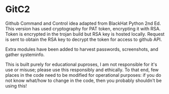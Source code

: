 # GitC2

Github Command and Control idea adapted from BlackHat Python 2nd Ed. This version has used cryptography for PAT token, encrypting it with RSA.
Token is encrypted in the trojan build but RSA key is hosted locally. Request is sent to obtain the RSA key to decrypt the token for access to github API.

Extra modules have been added to harvest passwords, screenshots, and gather systeminfo.

This is built purely for educational puproses, I am not responsible for it's use or misuse; please use this responsibly and ethically. To that end, few places in the code need to be modified for operational purposes: if you do not know what/how to change in the code, then you probably shouldn't be using
this! 
